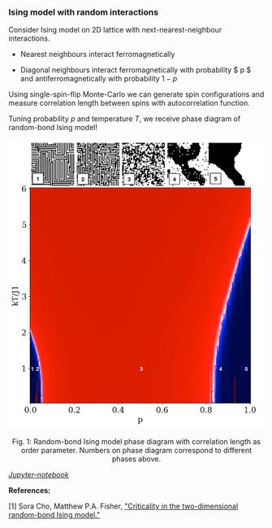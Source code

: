 ### Ising model with random interactions

Consider Ising model on 2D lattice with next-nearest-neighbour interactions. 

- Nearest neighbours interact ferromagnetically


- Diagonal neighbours interact ferromagnetically with probability $ p $ and 
antiferromagnetically with probability $1-p$

Using single-spin-flip Monte-Carlo we can generate spin configurations and measure correlation 
length between spins with autocorrelation function. 

Tuning probability $p$ and temperature $T$, we
receive phase diagram of random-bond Ising model!

<p align="middle">
  <img src="./images/random_bond.jpeg"/>

  <p align="center">
    Fig. 1: Random-bond Ising model phase diagram with correlation length as order parameter. Numbers on phase diagram correspond to different phases above.
  </p> 
</p>

[_Jupyter-notebook_](https://github.com/mgoloshchapov/Sandbox/blob/main/Ising/notebooks/random_Ising.ipynb)

__References:__

[1] Sora Cho, Matthew P.A. Fisher, ["Criticality in the two-dimensional random-bond Ising model."](https://arxiv.org/abs/cond-mat/9607175v2)